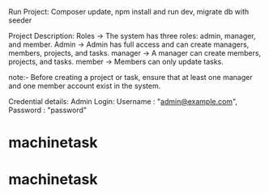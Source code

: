 Run Project:
 Composer update,
 npm install and run dev,
 migrate db with seeder

Project Description:
 Roles -> The system has three roles: admin, manager, and member.
 Admin ->  Admin has full access and can create managers, members, projects, and tasks.
 manager -> A manager can create members, projects, and tasks.
 member ->  Members can only update tasks.

 note:- Before creating a project or task, ensure that at least one manager and one member account exist  in the system.

Credential details:
 Admin Login:
    Username : "admin@example.com",
    Password : "password"
# machinetask
# machinetask

